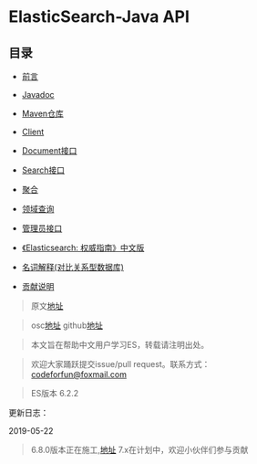 # ElasticSearch-Java API      

## 目录
- [前言](markdown/1Preface/readme.md)
- [Javadoc](markdown/2JavaDoc/readme.md)
- [Maven仓库](markdown/3MavenRepository/readme.md)
- [Client](markdown/4Client/readme.md)
- [Document接口](markdown/5DocumentAPIs/readme.md)
- [Search接口](markdown/6SearchAPI/readme.md)
- [聚合](markdown/7Aggregations/readme.md)
- [领域查询](markdown/8QueryDSL/readme.md)
- [管理员接口](markdown/9JavaAPIAdministration/readme.md)


- [《Elasticsearch: 权威指南》中文版](https://www.elastic.co/guide/cn/elasticsearch/guide/current/index.html)
- [名词解释(对比关系型数据库)](markdown/0Remark/words.md)
- [贡献说明](markdown/0Remark/Contribution.md)

> 原文[地址](https://www.elastic.co/guide/en/elasticsearch/reference/6.2/index.html)

> osc[地址](https://gitee.com/consolelog/chinese_translation_of_elasticsearchjavaapi)
> github[地址](https://github.com/qq253498229/ElasticSearchChineseGuide)

> 本文旨在帮助中文用户学习ES，转载请注明出处。

> 欢迎大家踊跃提交issue/pull request。联系方式：codeforfun@foxmail.com

> ES版本 6.2.2

更新日志：

2019-05-22

> 6.8.0版本正在施工,[地址](https://qq253498229.github.io/ElasticSearchChineseGuide/)
> 7.x在计划中，欢迎小伙伴们参与贡献
